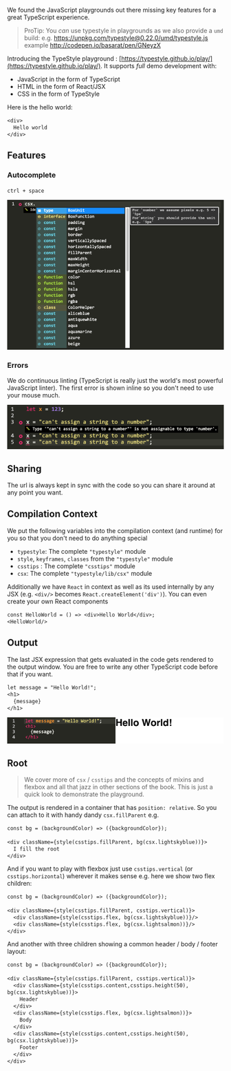 We found the JavaScript playgrounds out there missing key features for a great TypeScript experience.

> ProTip: You *can* use typestyle in playgrounds as we also provide a `umd` build: e.g. https://unpkg.com/typestyle@0.22.0/umd/typestyle.js example http://codepen.io/basarat/pen/GNeyzX

Introducing the TypeStyle playground : [https://typestyle.github.io/play/](https://typestyle.github.io/play/). It supports *full* demo development with:

* JavaScript in the form of TypeScript
* HTML in the form of React/JSX
* CSS in the form of TypeStyle

Here is the hello world:

```play
<div>
  Hello world
</div>
```

## Features

### Autocomplete
`ctrl + space`

![](/images/book/play/autocomplete.png)

### Errors
We do continuous linting (TypeScript is really just the world's most powerful JavaScript linter). The first error is shown inline so you don't need to use your mouse much.

![](/images/book/play/error.png)

## Sharing

The url is always kept in sync with the code so you can share it around at any point you want.

## Compilation Context
We put the following variables into the compilation context (and runtime) for you so that you don't need to do anything special

* `typestyle`: The complete `"typestyle"` module
* `style`, `keyframes`, `classes` from the `"typestyle"` module
* `csstips` : The complete `"csstips"` module
* `csx`: The complete `"typestyle/lib/csx"` module


Additionally we have `React` in context as well as its used internally by any JSX (e.g. `<div/>` becomes `React.createElement('div')`). You can even create your own React components

```play
const HelloWorld = () => <div>Hello World</div>;
<HelloWorld/>
```

## Output
The last JSX expression that gets evaluated in the code gets rendered to the output window. You are free to write any other TypeScript code before that if you want.

```play
let message = "Hello World!";
<h1>
  {message}
</h1>
```

![](/images/book/play/full.png)

## Root

> We cover more of `csx` / `csstips` and the concepts of mixins and flexbox and all that jazz in other sections of the book. This is just a quick look to demonstrate the playground.  

The output is rendered in a container that has `position: relative`. So you can attach to it with handy dandy `csx.fillParent` e.g.

```play
const bg = (backgroundColor) => ({backgroundColor});

<div className={style(csstips.fillParent, bg(csx.lightskyblue))}>
  I fill the root
</div>
```

And if you want to play with flexbox just use `csstips.vertical` (or `csstips.horizontal`) wherever it makes sense e.g. here we show two flex children:

```play
const bg = (backgroundColor) => ({backgroundColor});

<div className={style(csstips.fillParent, csstips.vertical)}>
  <div className={style(csstips.flex, bg(csx.lightskyblue))}/>
  <div className={style(csstips.flex, bg(csx.lightsalmon))}/>
</div>
```

And another with three children showing a common header / body / footer layout:

```play
const bg = (backgroundColor) => ({backgroundColor});

<div className={style(csstips.fillParent, csstips.vertical)}>
  <div className={style(csstips.content,csstips.height(50), bg(csx.lightskyblue))}>
    Header
  </div>
  <div className={style(csstips.flex, bg(csx.lightsalmon))}>
    Body
  </div>
  <div className={style(csstips.content,csstips.height(50), bg(csx.lightskyblue))}>
    Footer
  </div>
</div>
```
